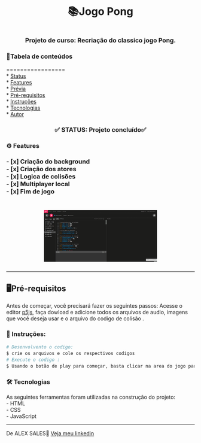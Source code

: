 <h1 align='center'>📚Jogo Pong<h1>
<h3 align='center'>Projeto de curso: Recriação do classico jogo Pong.</h3>

<h3>📄Tabela de conteúdos</h3>
=================
<!--ts--><br>
   * <a href="#status">Status</a><br>
   * <a href="#features">Features</a><br>
   * <a href="#previa">Prévia</a><br>
   * <a href="#pre-requisitos">Pré-requisitos</a><br>
   * <a href="#instruçoes">Instruções</a><br>
   * <a href="#tecnologias">Tecnologias</a><br>
   * <a href="#autor">Autor</a><br>
<!--te-->

<h3 id="status" align='center'>✅ STATUS: Projeto concluído✅</h4>

<h3 id=features>⚙ Features<h3>
- [x] Criação do background<br>
- [x] Criação dos atores<br>
- [x] Logica de colisões<br>
- [x] Multiplayer local<br>
- [x] Fim de jogo<br>

<h1 id="previa" align="center">
  <img height="20%" width="60%" src="image/readme.gif" alt="GIF do Projeto"/>
</h1>
  <hr>
  
<h2 id="pre-requisitos">🖥️Pré-requisitos</h2>
  <p>Antes de começar, você precisará fazer os seguintes passos: Acesse o editor <a href='https://editor.p5js.org/'>p5js<a>, faça dowload e adicione todos os arquivos de audio, imagens que você deseja usar e o arquivo do codigo de colisão .</p>
    
 <h3 id="instruçoes" >📖 Instruções:</h3>
    
 ```bash
 # Desenvolvento o codigo:
 $ crie os arquivos e cole os respectivos codigos
 # Execute o codigo :
 $ Usando o botão de play para começar, basta clicar na area do jogo para ter acesso a movimentar as raquetes
 ```
    
 <h3 id="tecnologias">🛠 Tecnologias </h3>
 As seguintes ferramentas foram utilizadas na construção do projeto:<br>
   - HTML<br>
   - CSS<br>
 - JavaScript
    <hr>
    
  <p id="autor">De ALEX SALES🤘 <a href='https://www.linkedin.com/in/alexsales-dev/'>Veja meu linkedin<a></p>

